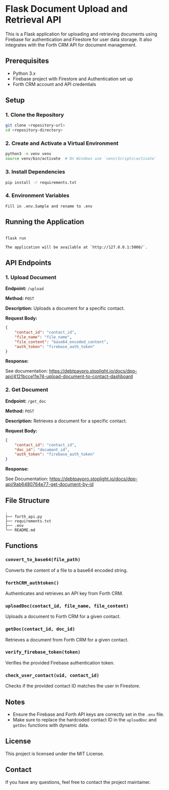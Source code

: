 
# Flask Document Upload and Retrieval API

This is a Flask application for uploading and retrieving documents using Firebase for authentication and Firestore for user data storage. It also integrates with the Forth CRM API for document management.

## Prerequisites

- Python 3.x
- Firebase project with Firestore and Authentication set up
- Forth CRM account and API credentials

## Setup

### 1. Clone the Repository

```sh
git clone <repository-url>
cd <repository-directory>
```

### 2. Create and Activate a Virtual Environment

```sh
python3 -m venv venv
source venv/bin/activate  # On Windows use `venv\Scripts\activate`
```

### 3. Install Dependencies

```sh
pip install -r requirements.txt
```

### 4. Environment Variables



```
Fill in .env.Sample and rename to .env
```

## Running the Application

```

flask run

The application will be available at `http://127.0.0.1:5000/`.

```

## API Endpoints

### 1. Upload Document

**Endpoint:** `/upload`

**Method:** `POST`

**Description:** Uploads a document for a specific contact.

**Request Body:**

```json
{
    "contact_id": "contact_id",
    "file_name": "file_name",
    "file_content": "base64_encoded_content",
    "auth_token": "firebase_auth_token"
}
```

**Response:**

See documentation: 
https://debtpaypro.stoplight.io/docs/dpp-api/4121bcce11e74-upload-document-to-contact-dashboard


### 2. Get Document

**Endpoint:** `/get_doc`

**Method:** `POST`

**Description:** Retrieves a document for a specific contact.

**Request Body:**

```json
{
    "contact_id": "contact_id",
    "doc_id": "document_id",
    "auth_token": "firebase_auth_token"
}
```

**Response:**

See Documentation:
https://debtpaypro.stoplight.io/docs/dpp-api/9ab6480764e77-get-document-by-id


## File Structure

```
.
├── forth_api.py
├── requirements.txt
├── .env
└── README.md
```

## Functions

### `convert_to_base64(file_path)`

Converts the content of a file to a base64 encoded string.

### `forthCRM_authtoken()`

Authenticates and retrieves an API key from Forth CRM.

### `uploadDoc(contact_id, file_name, file_content)`

Uploads a document to Forth CRM for a given contact.

### `getDoc(contact_id, doc_id)`

Retrieves a document from Forth CRM for a given contact.

### `verify_firebase_token(token)`

Verifies the provided Firebase authentication token.

### `check_user_contact(uid, contact_id)`

Checks if the provided contact ID matches the user in Firestore.

## Notes

- Ensure the Firebase and Forth API keys are correctly set in the `.env` file.
- Make sure to replace the hardcoded contact ID in the `uploadDoc` and `getDoc` functions with dynamic data.

## License

This project is licensed under the MIT License.

## Contact

If you have any questions, feel free to contact the project maintainer.
